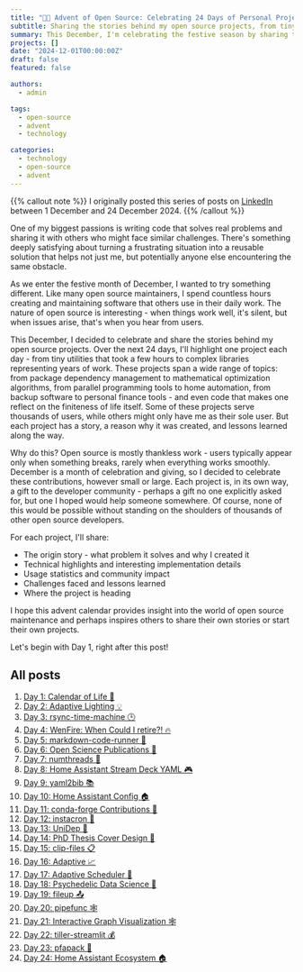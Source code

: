 ```yaml
---
title: "🎄🎁 Advent of Open Source: Celebrating 24 Days of Personal Projects"
subtitle: Sharing the stories behind my open source projects, from tiny utilities to complex libraries.
summary: This December, I'm celebrating the festive season by sharing the stories behind 24 of my open source projects.
projects: []
date: "2024-12-01T00:00:00Z"
draft: false
featured: false

authors:
  - admin

tags:
  - open-source
  - advent
  - technology

categories:
  - technology
  - open-source
  - advent
---
```


{{% callout note %}}
I originally posted this series of posts on [LinkedIn](https://www.linkedin.com/posts/basnijholt_advent-of-open-source-celebrating-24-activity-7269075513002909697-UrHE?utm_source=share&utm_medium=member_desktop) between 1 December and 24 December 2024.
{{% /callout %}}

One of my biggest passions is writing code that solves real problems and sharing it with others who might face similar challenges.
There's something deeply satisfying about turning a frustrating situation into a reusable solution that helps not just me, but potentially anyone else encountering the same obstacle.

As we enter the festive month of December, I wanted to try something different.
Like many open source maintainers, I spend countless hours creating and maintaining software that others use in their daily work.
The nature of open source is interesting - when things work well, it's silent, but when issues arise, that's when you hear from users.

This December, I decided to celebrate and share the stories behind my open source projects.
Over the next 24 days, I'll highlight one project each day - from tiny utilities that took a few hours to complex libraries representing years of work.
These projects span a wide range of topics: from package dependency management to mathematical optimization algorithms, from parallel programming tools to home automation, from backup software to personal finance tools - and even code that makes one reflect on the finiteness of life itself.
Some of these projects serve thousands of users, while others might only have me as their sole user.
But each project has a story, a reason why it was created, and lessons learned along the way.

Why do this?
Open source is mostly thankless work - users typically appear only when something breaks, rarely when everything works smoothly.
December is a month of celebration and giving, so I decided to celebrate these contributions, however small or large.
Each project is, in its own way, a gift to the developer community - perhaps a gift no one explicitly asked for, but one I hoped would help someone somewhere.
Of course, none of this would be possible without standing on the shoulders of thousands of other open source developers.

For each project, I'll share:

- The origin story - what problem it solves and why I created it
- Technical highlights and interesting implementation details
- Usage statistics and community impact
- Challenges faced and lessons learned
- Where the project is heading

I hope this advent calendar provides insight into the world of open source maintenance and perhaps inspires others to share their own stories or start their own projects.

Let's begin with Day 1, right after this post!

## All posts

1. [Day 1: Calendar of Life 📅](01-calendar-of-life)
2. [Day 2: Adaptive Lighting 💡](02-adaptive-lighting)
3. [Day 3: rsync-time-machine 🕒](03-rsync-time-machine)
4. [Day 4: WenFire: When Could I retire?! 🔥](04-wenfire)
5. [Day 5: markdown-code-runner 📝](05-markdown-code-runner)
6. [Day 6: Open Science Publications 🔬](06-open-science-publications)
7. [Day 7: numthreads 🧵](07-numthreads)
8. [Day 8: Home Assistant Stream Deck YAML 🎮](08-home-assistant-stream-deck-yaml)
9. [Day 9: yaml2bib 📚](09-yaml2bib)
10. [Day 10: Home Assistant Config 🏠](10-home-assistant-config)
11. [Day 11: conda-forge Contributions 🐍](11-conda-forge-contributions)
12. [Day 12: instacron 📸](12-instacron)
13. [Day 13: UniDep 🧬](13-unidep)
14. [Day 14: PhD Thesis Cover Design 🎨](14-phd-thesis-cover-design)
15. [Day 15: clip-files 📋](15-clip-files)
16. [Day 16: Adaptive 📈](16-adaptive)
17. [Day 17: Adaptive Scheduler 🚀](17-adaptive-scheduler)
18. [Day 18: Psychedelic Data Science 🍄](18-psychedelic-data-science)
19. [Day 19: fileup 📤](19-fileup)
20. [Day 20: pipefunc 🕸️](20-pipefunc)
21. [Day 21: Interactive Graph Visualization 🕸️](21-interactive-graph-visualization)
22. [Day 22: tiller-streamlit 💰](22-tiller-streamlit)
23. [Day 23: pfapack 🔢](23-pfapack)
24. [Day 24: Home Assistant Ecosystem 🏠](24-home-assistant-ecosystem)
